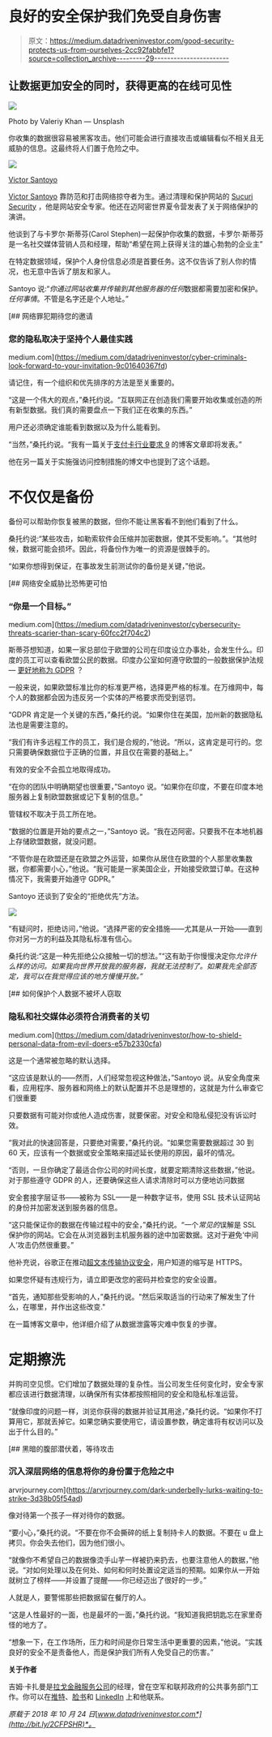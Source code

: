 # 良好的安全保护我们免受自身伤害

> 原文：<https://medium.datadriveninvestor.com/good-security-protects-us-from-ourselves-2cc92fabbfe1?source=collection_archive---------29----------------------->

## 让数据更加安全的同时，获得更高的在线可见性

![](img/f2628a49102acfd8a2ca65d47a66cc91.png)

Photo by Valeriy Khan — Unsplash

你收集的数据很容易被黑客攻击。他们可能会进行直接攻击或编辑看似不相关且无威胁的信息。这最终将人们置于危险之中。

![](img/dce06f918d69400c3c4d6743f2f34bf0.png)

[Victor Santoyo](https://twitter.com/v_santoyo)

[Victor Santoyo](https://twitter.com/v_santoyo) 靠防范和打击网络掠夺者为生。通过清理和保护网站的 [Sucuri Security](https://twitter.com/sucurisecurity) ，他是网站安全专家。他还在迈阿密世界夏令营发表了关于网络保护的演讲。

他谈到了与卡罗尔·斯蒂芬(Carol Stephen)一起保护你收集的数据，卡罗尔·斯蒂芬是一名社交媒体营销人员和经理，帮助“希望在网上获得关注的雄心勃勃的企业主”

在特定数据领域，保护个人身份信息必须是首要任务。这不仅告诉了别人你的情况，也无意中告诉了朋友和家人。

Santoyo 说:“*你通过网站收集并传输到其他服务器的任何*数据都需要加密和保护。*任何事情*。不管是名字还是个人地址。”

[](https://medium.com/datadriveninvestor/cyber-criminals-look-forward-to-your-invitation-9c01640367fd) [## 网络罪犯期待您的邀请

### 您的隐私取决于坚持个人最佳实践

medium.com](https://medium.com/datadriveninvestor/cyber-criminals-look-forward-to-your-invitation-9c01640367fd) 

请记住，有一个组织和优先排序的方法是至关重要的。

“这是一个伟大的观点，”桑托约说。“互联网正在创造我们需要开始收集或创造的所有新型数据。我们真的需要盘点一下我们正在收集的东西。”

用户还必须确定谁能看到数据以及为什么能看到。

“当然，”桑托约说。“我有一篇关于[支付卡行业要求 9](https://en.wikipedia.org/wiki/Payment_Card_Industry_Data_Security_Standard) 的博客文章即将发表。”

他在另一篇关于实施强访问控制措施的博文中也提到了这个话题。

# 不仅仅是备份

备份可以帮助你恢复被黑的数据，但你不能让黑客看不到他们看到了什么。

桑托约说:“某些攻击，如勒索软件会压缩并加密数据，使其不受影响。”。“其他时候，数据可能会损坏。因此，将备份作为唯一的资源是很棘手的。

“如果你想得到保证，在事故发生前测试你的备份是关键，”他说。

[](https://medium.com/datadriveninvestor/cybersecurity-threats-scarier-than-scary-60fcc2f704c2) [## 网络安全威胁比恐怖更可怕

### “你是一个目标。”

medium.com](https://medium.com/datadriveninvestor/cybersecurity-threats-scarier-than-scary-60fcc2f704c2) 

斯蒂芬想知道，如果一家总部位于欧盟的公司在印度设立办事处，会发生什么。印度的员工可以查看欧盟公民的数据。印度办公室如何遵守欧盟的一般数据保护法规— [更好地称为 GDPR](https://en.wikipedia.org/wiki/General_Data_Protection_Regulation) ？

一般来说，如果欧盟标准比你的标准更严格，选择更严格的标准。在万维网中，每个人的数据都会因为违反另一个实体的严格要求而受到惩罚。

“GDPR 肯定是一个关键的东西，”桑托约说。“如果你住在美国，加州新的数据隐私法也是需要注意的。

“我们有许多远程工作的员工，我们是合规的，”他说。“所以，这肯定是可行的。您只需要确保数据位于正确的位置，并且仅在需要的基础上。”

有效的安全不会孤立地取得成功。

“在你的团队中明确期望也很重要，”Santoyo 说。“如果你在印度，不要在印度本地服务器上复制欧盟数据或记下复制的信息。”

管辖权不取决于员工所在地。

“数据的位置是开始的要点之一，”Santoyo 说。“我在迈阿密。只要我不在本地机器上存储欧盟数据，就没问题。

“不管你是在欧盟还是在欧盟之外运营，如果你从居住在欧盟的个人那里收集数据，你都需要小心，”他说。“我可能是一家美国企业，开始接受欧盟订单。在这种情况下，我需要开始遵守 GDPR。”

Santoyo 还谈到了安全的“拒绝优先”方法。

![](img/22e3ea30d62c574f71189ee329ab7c0d.png)

“有疑问时，拒绝访问，”他说。“选择严密的安全措施——尤其是从一开始——直到你对另一方的利益及其隐私标准有信心。

桑托约说:“这是一种先拒绝公众接触一切的想法。”“这有助于你慢慢决定你*允许什么样的访问。如果我向世界开放我的服务器，我就无法控制了。如果我先全部否定，我可以在我觉得应该的地方慢慢开放。”*

[](https://medium.com/datadriveninvestor/how-to-shield-personal-data-from-evil-doers-e57b2330cfa) [## 如何保护个人数据不被坏人窃取

### 隐私和社交媒体必须符合消费者的关切

medium.com](https://medium.com/datadriveninvestor/how-to-shield-personal-data-from-evil-doers-e57b2330cfa) 

这是一个通常被忽略的默认选择。

“这应该是默认的——然而，人们经常忽视这种做法，”Santoyo 说。从安全角度来看，应用程序、服务器和网络上的默认配置并不总是理想的，这就是为什么审查它们很重要

只要数据有可能对你或他人造成伤害，就要保密。对安全和隐私侵犯没有诉讼时效。

“我对此的快速回答是，只要绝对需要，”桑托约说。“如果您需要数据超过 30 到 60 天，应该有一个数据或安全策略来描述延长使用的原因，最坏的情况。

“否则，一旦你确定了最适合你公司的时间长度，就要定期清除这些数据，”他说。对于那些遵守 GDPR 的人，还要确保这些人请求清除时可以方便地访问数据

安全套接字层证书——被称为 SSL——是一种数字证书，使用 SSL 技术认证网站的身份并加密发送到服务器的信息。

“这只能保证你的数据在传输过程中的安全，”桑托约说。“一个*常见的*误解是 SSL 保护你的网站。它会在从浏览器到主机服务器的途中加密数据。这对于避免‘中间人’攻击仍然很重要。”

他补充说，谷歌正在推动[超文本传输协议安全](https://en.wikipedia.org/wiki/HTTPS)，用户知道的缩写是 HTTPS。

如果您怀疑有违规行为，请立即更改您的密码并检查您的安全设置。

“首先，通知那些受影响的人，”桑托约说。"然后采取适当的行动来了解发生了什么，在哪里，并作出这些改变."

在一篇博客文章中，他详细介绍了从数据泄露等灾难中恢复的步骤。

# 定期擦洗

并购司空见惯。它们增加了数据处理的复杂性。当公司发生任何变化时，安全专家都应该进行数据清理，以确保所有实体都按照相同的安全和隐私标准运营。

“就像印度的问题一样，浏览你获得的数据并验证其用途，”桑托约说。“如果你不打算用它，那就丢掉它。如果您确实要使用它，请设置参数，确定谁将有权访问以及出于什么目的。”

[](https://arvrjourney.com/dark-underbelly-lurks-waiting-to-strike-3d38b05f54ad) [## 黑暗的腹部潜伏着，等待攻击

### 沉入深层网络的信息将你的身份置于危险之中

arvrjourney.com](https://arvrjourney.com/dark-underbelly-lurks-waiting-to-strike-3d38b05f54ad) 

像对待第一个孩子一样对待你的数据。

“要小心，”桑托约说。“不要在你不会撕碎的纸上复制持卡人的数据。不要在 u 盘上拷贝。你会失去他们，因为他们很小。

“就像你不希望自己的数据像烫手山芋一样被扔来扔去，也要注意他人的数据，”他说。“对如何处理以及在何处、如何和何时处置设定适当的预期。如果你从一开始就树立了榜样——并设置了提醒——你已经迈出了很好的一步。”

人就是人，要警惕那些把数据留在餐厅的人。

“这是人性最好的一面，也是最坏的一面，”桑托约说。“我知道我把钥匙忘在家里奇怪的地方了。

“想象一下，在工作场所，压力和时间是你日常生活中更重要的因素，”他说。“实践良好的安全不是责备他人，而是保护我们所有人免受自己的伤害。”

**关于作者**

吉姆·卡扎曼是[拉戈金融服务公司](http://largofinancialservices.com)的经理，曾在空军和联邦政府的公共事务部门工作。你可以在[推特](https://twitter.com/JKatzaman)、[脸书](https://www.facebook.com/jim.katzaman)和 [LinkedIn](https://www.linkedin.com/in/jim-katzaman-33641b21/) 上和他联系。

*原载于 2018 年 10 月 24 日*[*www.datadriveninvestor.com*](http://bit.ly/2CFPSHR)*。*